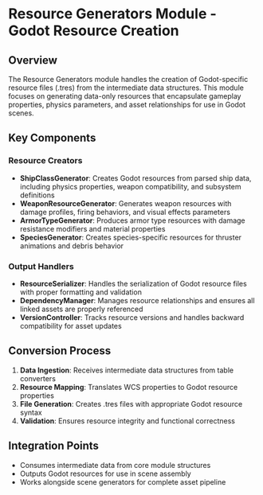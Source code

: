 # Resource Generators Module - Godot Resource Creation

## Overview
The Resource Generators module handles the creation of Godot-specific resource files (.tres) from the intermediate data structures. This module focuses on generating data-only resources that encapsulate gameplay properties, physics parameters, and asset relationships for use in Godot scenes.

## Key Components

### Resource Creators
- **ShipClassGenerator**: Creates Godot resources from parsed ship data, including physics properties, weapon compatibility, and subsystem definitions
- **WeaponResourceGenerator**: Generates weapon resources with damage profiles, firing behaviors, and visual effects parameters
- **ArmorTypeGenerator**: Produces armor type resources with damage resistance modifiers and material properties
- **SpeciesGenerator**: Creates species-specific resources for thruster animations and debris behavior

### Output Handlers
- **ResourceSerializer**: Handles the serialization of Godot resource files with proper formatting and validation
- **DependencyManager**: Manages resource relationships and ensures all linked assets are properly referenced
- **VersionController**: Tracks resource versions and handles backward compatibility for asset updates

## Conversion Process
1. **Data Ingestion**: Receives intermediate data structures from table converters
2. **Resource Mapping**: Translates WCS properties to Godot resource properties
3. **File Generation**: Creates .tres files with appropriate Godot resource syntax
4. **Validation**: Ensures resource integrity and functional correctness

## Integration Points
- Consumes intermediate data from core module structures
- Outputs Godot resources for use in scene assembly
- Works alongside scene generators for complete asset pipeline
